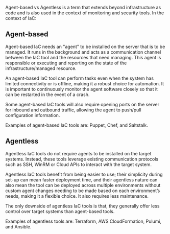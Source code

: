 Agent-based vs Agentless is a term that extends beyond infrastructure as code and is also used in the context of monitoring and security tools. In the context of IaC:
## Agent-based
Agent-based IaC needs an "agent" to be installed on the server that is to be managed. It runs in the background and acts as a communication channel between the IaC tool and the resources that need managing. This agent is responsible or executing and reporting on the state of the infrastructure/managed resource.

An agent-based IaC tool can perform tasks even when the system has limited connectivity or is offline, making it a robust choice for automation. It is important to continuously monitor the agent software closely so that it can be restarted in the event of a crash.

Some agent-based IaC tools will also require opening ports on the server for inbound and outbound traffic, allowing the agent to push/pull configuration information.

Examples of agent-based IaC tools are: Puppet, Chef, and Saltstalk.
## Agentless
Agentless IaC tools do not require agents to be installed on the target systems. Instead, these tools leverage existing communication protocols such as SSH, WinRM or Cloud APIs to interact with the target system.

Agentless IaC tools benefit from being easier to use; their simplicity during set-up can mean faster deployment time, and their agentless nature can also mean the tool can be deployed across multiple environments without custom agent changes needing to be made based on each environment’s needs, making it a flexible choice. It also requires less maintenance.

The only downside of agentless IaC tools is that, they generally offer less control over target systems than agent-based tools.

Examples of agentless tools are: Terraform, AWS CloudFormation, Pulumi, and Ansible.